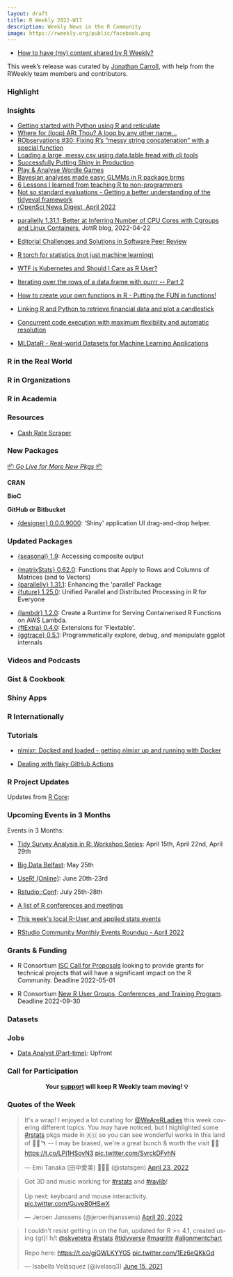 ```yaml
---
layout: draft
title: R Weekly 2022-W17
description: Weekly News in the R Community
image: https://rweekly.org/public/facebook.png
---
```


+ [How to have (my) content shared by R Weekly?](https://github.com/rweekly/rweekly.org#how-to-have-my-content-shared-by-r-weekly)

This week’s release was curated by [Jonathan Carroll](https://twitter.com/carroll_jono), with help from the RWeekly team members and contributors.

### Highlight



### Insights

+ [Getting started with Python using R and reticulate](https://rtichoke.netlify.app/post/getting_started_with_reticulate/)
+ [Where for (loop) ARt Thou? A loop by any other name...](https://jcarroll.com.au/2022/04/22/where-for-loop-art-thou/)
+ [RObservations #30: Fixing R’s “messy string concatenation” with a special function](https://bensstats.wordpress.com/2022/04/21/robservations-30-fixing-rs-messy-string-concatenation-with-a-special-function/)
+ [Loading a large, messy csv using data.table fread with cli tools](https://redwallanalytics.com/2022/04/21/loading-a-large-messy-csv-using-data-table-fread-with-cli-tools/)
+ [Successfully Putting Shiny in Production](https://www.rstudio.com/blog/successfully-putting-shiny-in-production/)
+ [Play & Analyse Wordle Games](https://factbased.blogspot.com/2022/04/play-analyse-wordle-games.html)
+ [Bayesian analyses made easy: GLMMs in R package brms](https://oliviergimenez.github.io/blog/glmm-brms/)
+ [6 Lessons I learned from teaching R to non-programmers](https://albert-rapp.de/post/2022-04-15-lessons-learned-from-teaching-nonprogrammers/)
+ [Not so standard evaluations - Getting a better understanding of the tidyeval framework](https://lukas-r.blog/posts/2022-04-20-not-so-standard-evaluations/)
+ [rOpenSci News Digest, April 2022](https://ropensci.org/blog/2022/04/22/ropensci-news-digest-april-2022/)




* [parallelly 1.31.1: Better at Inferring Number of CPU Cores with Cgroups and Linux Containers](https://www.jottr.org/2022/04/22/parallelly-1.31.1/), JottR blog, 2022-04-22

+ [Editorial Challenges and Solutions in Software Peer Review](https://ropensci.org/blog/2022/04/19/software-review-editorial-challenges/)

+ [R torch for statistics (not just machine learning)](https://rgiordan.github.io/code/2022/04/01/rtorch_example.html)

+ [WTF is Kubernetes and Should I Care as R User?](https://blog.rmhogervorst.nl/blog/2022/04/17/wtf-is-kubernetes-and-should-i-care-as-r-user/)

+ [Iterating over the rows of a data.frame with purrr -- Part 2](https://rstats-tips.net/2022/04/22/iterating-over-the-rows-of-a-data-frame-with-purrr-part-2/)

+ [How to create your own functions in R - Putting the FUN in functions!](https://www.rforecology.com/post/how-to-create-your-own-function-in-r/)

+ [Linking R and Python to retrieve financial data and plot a candlestick](https://datascienceplus.com/linking-r-and-python-to-retrieve-financial-data-and-plot-a-candlestick/)

+ [Concurrent code execution with maximum flexibility and automatic resolution](https://shikokuchuo.net/posts/18-reintroducing-mirai/)

+ [MLDataR - Real-world Datasets for Machine Learning Applications](https://rviews.rstudio.com/2022/04/19/mldatar-real-world-datasets-for-machine-learning-applications/)

### R in the Real World




### R in Organizations



### R in Academia



### Resources

+ [Cash Rate Scraper](https://github.com/MattCowgill/cash-rate-scraper)

### New Packages

<p class="added-hostname"><a href="https://rweekly.org/live" target="_blank" class="externalLink">📦 <i>Go Live for More New Pkgs</i> 📦</a></p>

**CRAN**



**BioC**



**GitHub or Bitbucket**

+ [{designer} 0.0.0.9000](https://github.com/ashbaldry/designer): 'Shiny' application UI drag-and-drop helper.

### Updated Packages

+ [{seasonal} 1.9](https://www.cynkra.com/blog/2022-04-19-seasonal-1.9/): Accessing composite output

* [{matrixStats} 0.62.0](https://cran.r-project.org/package=matrixStats): Functions that Apply to Rows and Columns of Matrices (and to Vectors)
* [{parallelly} 1.31.1](https://cran.r-project.org/package=parallelly): Enhancing the 'parallel' Package
* [{future} 1.25.0](https://cran.r-project.org/package=future): Unified Parallel and Distributed Processing in R for Everyone
+ [{lambdr} 1.2.0](https://lambdr.mdneuzerling.com/): Create a Runtime for Serving Containerised R Functions on AWS Lambda.
+ [{ftExtra} 0.4.0](https://github.com/atusy/ftExtra/): Extensions for 'Flextable'.
+ [{ggtrace} 0.5.1](https://yjunechoe.github.io/ggtrace/): Programmatically explore, debug, and manipulate ggplot internals

### Videos and Podcasts



### Gist & Cookbook



### Shiny Apps



### R Internationally



### Tutorials

+ [nlmixr: Docked and loaded - getting nlmixr up and running with Docker](https://numetric.ai/posts/2021-11-14-nlmixr-docked-and-loaded/)

+ [Dealing with flaky GitHub Actions](https://epiforecasts.io/posts/2022-04-11-robust-actions/index.html)

<!--<div class="post-more-begin></div><div class="post-more-end"></div>-->

### R Project Updates

Updates from [R Core](http://developer.r-project.org/blosxom.cgi/R-devel/NEWS):


### Upcoming Events in 3 Months

Events in 3 Months:

+ [Tidy Survey Analysis in R: Workshop Series](https://www.mapor.org/2022-spring-webinar-series/): April 15th, April 22nd, April 29th

+ [Big Data Belfast](https://www.bigdatabelfast.com/): May 25th

+ [UseR! (Online)](https://user2022.r-project.org/): June 20th-23rd

+ [Rstudio::Conf](https://www.rstudio.com/conference/): July 25th-28th

+ [A list of R conferences and meetings](https://jumpingrivers.github.io/meetingsR/events.html)

+ [This week's local R-User and applied stats events](https://community.rstudio.com/c/irl)

+ [RStudio Community Monthly Events Roundup - April 2022](https://www.rstudio.com/blog/rstudio-community-monthly-events-roundup-april-2022/)

### Grants & Funding

+ R Consortium [ISC Call for Proposals](https://www.r-consortium.org/blog/2022/04/01/isc-call-for-proposals-2) looking to provide grants for technical projects that will have a significant impact on the R Community. Deadline 2022-05-01

+ R Consortium [New R User Groups, Conferences, and Training Program](https://www.r-consortium.org/announcement/2022/04/01/announcing-the-new-r-user-groups-conferences-and-training-program). Deadline 2022-09-30

### Datasets

### Jobs

+ [Data Analyst (Part-time)](https://www.linkedin.com/jobs/view/3035960454): Upfront


### Call for Participation

<p class="hide-support added-hostname support-rweekly" style="text-align: center;font-weight: bold;">Your <a class="non-visited externalLink" href="https://www.patreon.com/rweekly" onclick="pas(this)">support</a> will keep R Weekly team moving! 💡</p>

### Quotes of the Week

<blockquote class="twitter-tweet"><p lang="en" dir="ltr">It&#39;s a wrap! I enjoyed a lot curating for <a href="https://twitter.com/WeAreRLadies?ref_src=twsrc%5Etfw">@WeAreRLadies</a> this week covering different topics. You may have noticed, but I highlighted some <a href="https://twitter.com/hashtag/rstats?src=hash&amp;ref_src=twsrc%5Etfw">#rstats</a> pkgs made in 🇦🇺 so you can see wonderful works in this land of 🦘🐨🪃 -- I may be biased, we&#39;re a great bunch &amp; worth the visit 💼😁 <a href="https://t.co/LPj1HSovN3">https://t.co/LPj1HSovN3</a> <a href="https://t.co/SyrckDFvhN">pic.twitter.com/SyrckDFvhN</a></p>&mdash; Emi Tanaka (田中愛美) 💉💉💉 (@statsgen) <a href="https://twitter.com/statsgen/status/1517794800937824258?ref_src=twsrc%5Etfw">April 23, 2022</a></blockquote> <script async src="https://platform.twitter.com/widgets.js" charset="utf-8"></script>

<blockquote class="twitter-tweet"><p lang="en" dir="ltr">Got 3D and music working for <a href="https://twitter.com/hashtag/rstats?src=hash&amp;ref_src=twsrc%5Etfw">#rstats</a> and <a href="https://twitter.com/hashtag/raylib?src=hash&amp;ref_src=twsrc%5Etfw">#raylib</a>!<br><br>Up next: keyboard and mouse interactivity. <a href="https://t.co/GuveB0HSwX">pic.twitter.com/GuveB0HSwX</a></p>&mdash; Jeroen Janssens (@jeroenhjanssens) <a href="https://twitter.com/jeroenhjanssens/status/1516673321051602947?ref_src=twsrc%5Etfw">April 20, 2022</a></blockquote> <script async src="https://platform.twitter.com/widgets.js" charset="utf-8"></script>

<blockquote class="twitter-tweet"><p lang="en" dir="ltr">I couldn&#39;t resist getting in on the fun, updated for R &gt;= 4.1, created using {gt}! h/t <a href="https://twitter.com/skyetetra?ref_src=twsrc%5Etfw">@skyetetra</a> <a href="https://twitter.com/hashtag/rstats?src=hash&amp;ref_src=twsrc%5Etfw">#rstats</a> <a href="https://twitter.com/hashtag/tidyverse?src=hash&amp;ref_src=twsrc%5Etfw">#tidyverse</a> <a href="https://twitter.com/hashtag/magrittr?src=hash&amp;ref_src=twsrc%5Etfw">#magrittr</a> <a href="https://twitter.com/hashtag/alignmentchart?src=hash&amp;ref_src=twsrc%5Etfw">#alignmentchart</a> <br><br>Repo here: <a href="https://t.co/gjGWLKYYG5">https://t.co/gjGWLKYYG5</a> <a href="https://t.co/1Ez6eQKkGd">pic.twitter.com/1Ez6eQKkGd</a></p>&mdash; Isabella Velásquez (@ivelasq3) <a href="https://twitter.com/ivelasq3/status/1404947187155574787?ref_src=twsrc%5Etfw">June 15, 2021</a></blockquote> <script async src="https://platform.twitter.com/widgets.js" charset="utf-8"></script>
